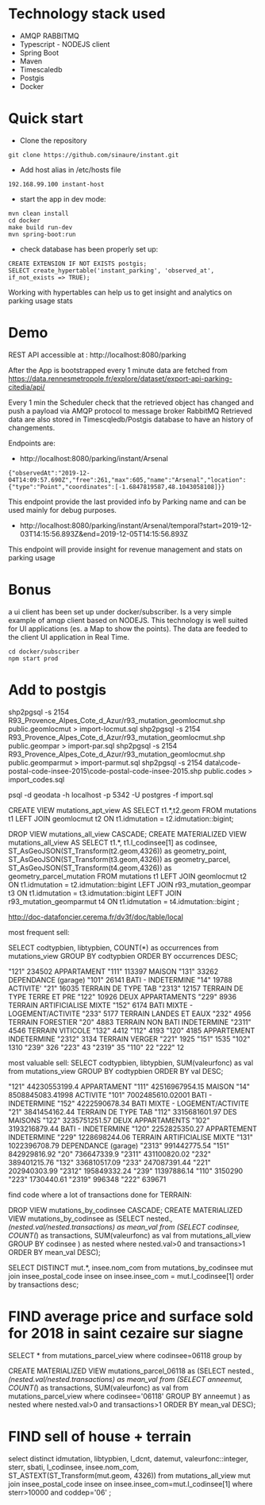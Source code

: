 # Technology stack used

* AMQP RABBITMQ
* Typescript - NODEJS client
* Spring Boot
* Maven
* Timescaledb
* Postgis
* Docker

# Quick start

* Clone the repository

```
git clone https://github.com/sinaure/instant.git
```

* Add host alias in /etc/hosts file

```
192.168.99.100 instant-host
```

* start the app in dev mode:

```
mvn clean install
cd docker 
make build run-dev
mvn spring-boot:run 
```

* check database has been properly set up:

```
CREATE EXTENSION IF NOT EXISTS postgis;
SELECT create_hypertable('instant_parking', 'observed_at', if_not_exists => TRUE);
```
Working with hypertables can help us to get insight and analytics on parking usage stats




# Demo

REST API accessible at : http://localhost:8080/parking

After the App is bootstrapped every 1 minute data are fetched from  
https://data.rennesmetropole.fr/explore/dataset/export-api-parking-citedia/api/

Every 1 min the Scheduler check that the retrieved object has changed and push a payload via AMQP protocol to message broker RabbitMQ
Retrieved data are also stored in Timescqledb/Postgis database to have an history of changements. 

Endpoints are:

* http://localhost:8080/parking/instant/Arsenal 

```
{"observedAt":"2019-12-04T14:09:57.690Z","free":261,"max":605,"name":"Arsenal","location":{"type":"Point","coordinates":[-1.6847819587,48.1043058108]}}
```

This endpoint provide the last provided info by Parking name and can be used mainly for debug purposes.

* http://localhost:8080/parking/instant/Arsenal/temporal?start=2019-12-03T14:15:56.893Z&end=2019-12-05T14:15:56.893Z 



This endpoint will provide insight for revenue management and stats on parking usage 


# Bonus

a ui client has been set up under docker/subscriber. Is a very simple example of amqp client based on NODEJS. This technology is well suited for UI applications (es. a Map to show the points).
The data are feeded to the client UI application in Real Time. 

```
cd docker/subscriber
npm start prod
```

# Add to postgis

shp2pgsql -s 2154  R93_Provence_Alpes_Cote_d_Azur/r93_mutation_geomlocmut.shp public.geomlocmut > import-locmut.sql
shp2pgsql -s 2154  R93_Provence_Alpes_Cote_d_Azur/r93_mutation_geomlocmut.shp public.geompar > import-par.sql
shp2pgsql -s 2154  R93_Provence_Alpes_Cote_d_Azur/r93_mutation_geomlocmut.shp public.geomparmut > import-parmut.sql
shp2pgsql -s 2154  data\code-postal-code-insee-2015\code-postal-code-insee-2015.shp public.codes > import_codes.sql

psql -d geodata -h localhost -p 5342 -U postgres -f import.sql



CREATE VIEW mutations_apt_view AS SELECT t1.*,t2.geom
FROM   mutations  t1
LEFT JOIN   geomlocmut t2 ON t1.idmutation = t2.idmutation::bigint;

DROP VIEW mutations_all_view CASCADE;
CREATE MATERIALIZED VIEW mutations_all_view AS SELECT 
t1.*,
t1.l_codinsee[1] as codinsee,
ST_AsGeoJSON(ST_Transform(t2.geom,4326)) as geometry_point, ST_AsGeoJSON(ST_Transform(t3.geom,4326)) as geometry_parcel, ST_AsGeoJSON(ST_Transform(t4.geom,4326)) as geometry_parcel_mutation
FROM   mutations  t1
LEFT JOIN   geomlocmut t2 ON t1.idmutation = t2.idmutation::bigint
LEFT JOIN   r93_mutation_geompar t3 ON t1.idmutation = t3.idmutation::bigint
LEFT JOIN   r93_mutation_geomparmut t4 ON t1.idmutation = t4.idmutation::bigint
;



http://doc-datafoncier.cerema.fr/dv3f/doc/table/local

most frequent sell:

SELECT codtypbien, libtypbien, COUNT(*) as occurrences  from mutations_view GROUP BY codtypbien ORDER BY occurrences DESC; 

"121"	234502    APPARTAMENT
"111"	113397    MAISON
"131"	33262     DEPENDANCE (garage)
"101"	26141     BATI - INDETERMINE
"14"	19788     ACTIVITE'
"21"	16035     TERRAIN DE TYPE TAB
"2313"	12157     TERRAIN DE TYPE TERRE ET PRE
"122"	10926     DEUX APPARTAMENTS
"229"	8936      TERRAIN ARTIFICIALISE MIXTE
"152"	6174      BATI MIXTE - LOGEMENT/ACTIVITE
"233"	5177      TERRAIN LANDES ET EAUX
"232"	4956      TERRAIN FORESTIER
"20"	4883      TERRAIN NON BATI INDETERMINE
"2311"	4546      TERRAIN VITICOLE
"132"	4412
"112"	4193
"120"	4185      APPARTEMENT INDETERMINE
"2312"	3134      TERRAIN VERGER
"221"	1925
"151"	1535
"102"	1310
"239"	326
"223"	43
"2319"	35
"110"	22
"222"	12 

most valuable sell:
SELECT codtypbien, libtypbien, SUM(valeurfonc) as val  from mutations_view GROUP BY codtypbien ORDER BY val DESC; 

"121"	44230553199.4      APPARTAMENT
"111"	42516967954.15     MAISON
"14"	8508845083.41998   ACTIVITE
"101"	7002485610.02001   BATI - INDETERMINE
"152"	4222590678.34      BATI MIXTE - LOGEMENT/ACTIVITE
"21"	3841454162.44      TERRAIN DE TYPE TAB
"112"	3315681601.97      DES MAISONS
"122"	3235751251.57      DEUX APPARTAMENTS
"102"	3193216879.44      BATI - INDETERMINE
"120"	2252825350.27      APPARTEMENT INDETERMINE
"229"	1228698244.06      TERRAIN ARTIFICIALISE MIXTE
"131"	1022396708.79      DEPENDANCE (garage)
"2313"	991442775.54
"151"	842929816.92
"20"	736647339.9
"2311"	431100820.02
"232"	389401215.76
"132"	336810517.09
"233"	247087391.44
"221"	202940303.99
"2312"	195849332.24
"239"	11397886.14
"110"	3150290
"223"	1730440.61
"2319"	996348
"222"	639671

find code where a lot of transactions done for TERRAIN:

DROP VIEW mutations_by_codinsee CASCADE;
CREATE MATERIALIZED VIEW mutations_by_codinsee as (SELECT nested.*, (nested.val/nested.transactions) as mean_val from (SELECT codinsee, COUNT(*) as transactions, SUM(valeurfonc) as val from mutations_all_view  GROUP BY codinsee ) as nested  where nested.val>0 and transactions>1 ORDER BY mean_val DESC);

SELECT DISTINCT mut.*, insee.nom_com from mutations_by_codinsee mut  join insee_postal_code insee on  insee.insee_com = mut.l_codinsee[1] order by transactions desc;

# FIND average price and surface sold for 2018 in saint cezaire sur siagne
SELECT * from mutations_parcel_view where codinsee=06118 group by 

CREATE MATERIALIZED VIEW mutations_parcel_06118 as (SELECT nested.*, (nested.val/nested.transactions) as mean_val from (SELECT anneemut, COUNT(*) as transactions, SUM(valeurfonc) as val from mutations_parcel_view  where codinsee='06118' GROUP BY anneemut ) as nested  where nested.val>0 and transactions>1 ORDER BY mean_val DESC);

# FIND sell of house + terrain
select distinct idmutation, libtypbien, l_dcnt, datemut, valeurfonc::integer, sterr, sbati, l_codinsee, insee.nom_com, ST_ASTEXT(ST_Transform(mut.geom, 4326))   from mutations_all_view mut join insee_postal_code insee on insee.insee_com=mut.l_codinsee[1] where sterr>10000  and coddep='06' ;

